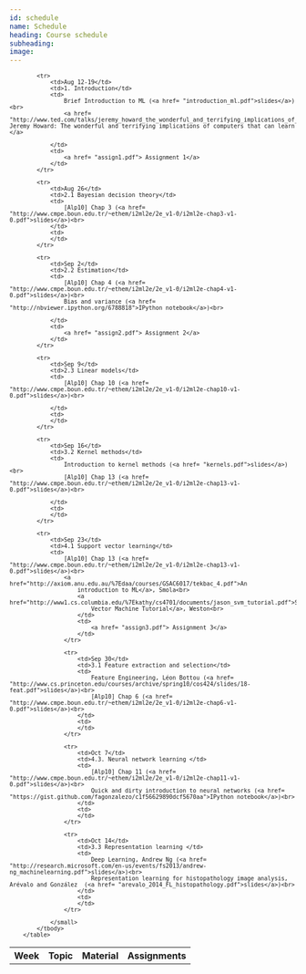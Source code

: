```yaml
---
id: schedule
name: Schedule
heading: Course schedule
subheading: 
image: 
---
```


<table class="table table-condensed">
	<tbody>
		<tr>
			<th>Week</th>
			<th>Topic</th>
			<th>Material</th>
			<th>Assignments</th>
		</tr>
		<small>

			<tr>
				<td>Aug 12-19</td>
				<td>1. Introduction</td>
				<td>
					Brief Introduction to ML (<a href= "introduction_ml.pdf">slides</a>)<br>
					<a href= "http://www.ted.com/talks/jeremy_howard_the_wonderful_and_terrifying_implications_of_computers_that_can_learn"> Jeremy Howard: The wonderful and terrifying implications of computers that can learn </a>

				</td>
				<td>
					<a href= "assign1.pdf"> Assignment 1</a>
				</td>
			</tr>

			<tr>
				<td>Aug 26</td>
				<td>2.1 Bayesian decision theory</td>
				<td>
					[Alp10] Chap 3 (<a href= "http://www.cmpe.boun.edu.tr/~ethem/i2ml2e/2e_v1-0/i2ml2e-chap3-v1-0.pdf">slides</a>)<br>
				</td>
				<td>
				</td>
			</tr>

			<tr>
				<td>Sep 2</td>
				<td>2.2 Estimation</td>
				<td>
					[Alp10] Chap 4 (<a href= "http://www.cmpe.boun.edu.tr/~ethem/i2ml2e/2e_v1-0/i2ml2e-chap4-v1-0.pdf">slides</a>)<br>
					Bias and variance (<a href= "http://nbviewer.ipython.org/6788818">IPython notebook</a>)<br>

				</td>
				<td>
					<a href= "assign2.pdf"> Assignment 2</a>
				</td>
			</tr>

			<tr>
				<td>Sep 9</td>
				<td>2.3 Linear models</td>
				<td>
					[Alp10] Chap 10 (<a href= "http://www.cmpe.boun.edu.tr/~ethem/i2ml2e/2e_v1-0/i2ml2e-chap10-v1-0.pdf">slides</a>)<br>

				</td>
				<td>
				</td>
			</tr>

			<tr>
				<td>Sep 16</td>
				<td>3.2 Kernel methods</td>
				<td>
					Introduction to kernel methods (<a href= "kernels.pdf">slides</a>)<br>
					[Alp10] Chap 13 (<a href= "http://www.cmpe.boun.edu.tr/~ethem/i2ml2e/2e_v1-0/i2ml2e-chap13-v1-0.pdf">slides</a>)<br>

				</td>
				<td>
				</td>
			</tr>

			<tr>
				<td>Sep 23</td>
				<td>4.1 Support vector learning</td>
				<td>
					[Alp10] Chap 13 (<a href= "http://www.cmpe.boun.edu.tr/~ethem/i2ml2e/2e_v1-0/i2ml2e-chap13-v1-0.pdf">slides</a>)<br>
					<a href="http://axiom.anu.edu.au/%7Edaa/courses/GSAC6017/tekbac_4.pdf">An
						introduction to ML</a>, Smola<br>
						<a href="http://www1.cs.columbia.edu/%7Ekathy/cs4701/documents/jason_svm_tutorial.pdf">Support
							Vector Machine Tutorial</a>, Weston<br>
						</td>
						<td>
							<a href= "assign3.pdf"> Assignment 3</a>
						</td>
					</tr>

					<tr>
						<td>Sep 30</td>
						<td>3.1 Feature extraction and selection</td>
						<td>
							Feature Engineering, Léon Bottou (<a href= "http://www.cs.princeton.edu/courses/archive/spring10/cos424/slides/18-feat.pdf">slides</a>)<br>
							[Alp10] Chap 6 (<a href= "http://www.cmpe.boun.edu.tr/~ethem/i2ml2e/2e_v1-0/i2ml2e-chap6-v1-0.pdf">slides</a>)<br>
						</td>
						<td>
						</td>
					</tr>

					<tr>
						<td>Oct 7</td>
						<td>4.3. Neural network learning </td>
						<td>
							[Alp10] Chap 11 (<a href= "http://www.cmpe.boun.edu.tr/~ethem/i2ml2e/2e_v1-0/i2ml2e-chap11-v1-0.pdf">slides</a>)<br>
							Quick and dirty introduction to neural networks (<a href= "https://gist.github.com/fagonzalezo/c1f56629890dcf5670aa">IPython notebook</a>)<br>
						</td>
						<td>
						</td>
					</tr>

					<tr>
						<td>Oct 14</td>
						<td>3.3 Representation learning </td>
						<td>
							Deep Learning, Andrew Ng (<a href= "http://research.microsoft.com/en-us/events/fs2013/andrew-ng_machinelearning.pdf">slides</a>)<br>
							Representation learning for histopathology image analysis, Arévalo and González  (<a href= "arevalo_2014_FL_histopathology.pdf">slides</a>)<br>
						</td>
						<td>
						</td>
					</tr>

				</small>
			</tbody>
		</table>
